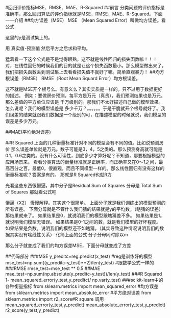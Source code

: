 #回归评价指标MSE、RMSE、MAE、R-Squared
##前言
分类问题的评价指标是准确率，那么回归算法的评价指标就是MSE，RMSE，MAE、R-Squared。下面一一介绍
##均方误差（MSE）
MSE （Mean Squared Error）叫做均方误差。看公式


这里的y是测试集上的。

用 真实值-预测值 然后平方之后求和平均。

猛着看一下这个公式是不是觉得眼熟，这不就是线性回归的损失函数嘛！！！ 对，在线性回归的时候我们的目的就是让这个损失函数最小。那么模型做出来了，我们把损失函数丢到测试集上去看看损失值不就好了嘛。简单直观暴力！
##均方根误差（RMSE）
RMSE（Root Mean Squard Error）均方根误差。

这不就是MSE开个根号么。有意义么？其实实质是一样的。只不过用于数据更好的描述。
例如：要做房价预测，每平方是万元（真贵），我们预测结果也是万元。那么差值的平方单位应该是 千万级别的。那我们不太好描述自己做的模型效果。怎么说呢？我们的模型误差是 多少千万？。。。。。。于是干脆就开个根号就好了。我们误差的结果就跟我们数据是一个级别的可，在描述模型的时候就说，我们模型的误差是多少万元。

##MAE(平均绝对误差)


##R Squared
上面的几种衡量标准针对不同的模型会有不同的值。比如说预测房价 那么误差单位就是万元。数子可能是3，4，5之类的。那么预测身高就可能是0.1，0.6之类的。没有什么可读性，到底多少才算好呢？不知道，那要根据模型的应用场景来。
看看分类算法的衡量标准就是正确率，而正确率又在0～1之间，最高百分之百。最低0。很直观，而且不同模型一样的。那么线性回归有没有这样的衡量标准呢？答案是有的。
那就是R Squared也就R方

光看这些东西很懵逼，其中分子是Residual Sum of Squares 分母是 Total Sum of Squares
那就看公式吧

懵逼（X2）
慢慢解释。其实这个很简单。
上面分子就是我们训练出的模型预测的所有误差。
下面分母就是不管什么我们猜的结果就是y的平均数。（瞎猜的误差）
那结果就来了。
如果结果是0，就说明我们的模型跟瞎猜差不多。
如果结果是1。就说明我们模型无错误。
如果结果是0-1之间的数，就是我们模型的好坏程度。
如果结果是负数。说明我们的模型还不如瞎猜。（其实导致这种情况说明我们的数据其实没有啥线性关系）
化简上面的公式
分子分母同时除以m

那么分子就变成了我们的均方误差MSE，下面分母就变成了方差

##代码部分
###MSE
y_preditc=reg.predict(x_test) #reg是训练好的模型
mse_test=np.sum((y_preditc-y_test)**2)/len(y_test) #跟数学公式一样的
###RMSE
rmse_test=mse_test ** 0.5
##MAE
mae_test=np.sum(np.absolute(y_preditc-y_test))/len(y_test)
###R Squared
1- mean_squared_error(y_test,y_preditc)/ np.var(y_test)
###scikit-learn中的各种衡量指标
from sklearn.metrics import mean_squared_error #均方误差
from sklearn.metrics import mean_absolute_error #平方绝对误差
from sklearn.metrics import r2_score#R square
调用
mean_squared_error(y_test,y_predict)
mean_absolute_error(y_test,y_predict)
r2_score(y_test,y_predict)
